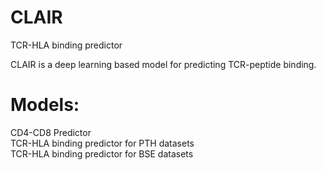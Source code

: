 # CLAIR
TCR-HLA binding predictor

CLAIR is a deep learning based model for predicting TCR-peptide binding.

# Models:
CD4-CD8 Predictor\
TCR-HLA binding predictor for PTH datasets\
TCR-HLA binding predictor for BSE datasets




